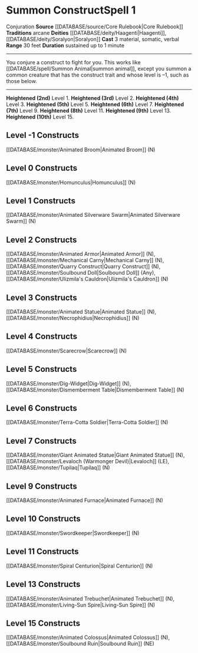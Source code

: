 ﻿---
actions: '[three-actions]'
area: null
bloodline: null
component:
- Material
- Somatic
- Verbal
cost: null
deity:
- '[[DATABASE/deity/Haagenti|Haagenti]]'
- '[[DATABASE/deity/Soralyon|Soralyon]]'
domain: null
duration: sustained up to 1 minute
element: null
heighten: 2nd, 3rd, 4th, 5th, 6th, 7th, 8th, 9th, 10th
heighten_level: 1, 2, 3, 4, 5, 6, 7, 8, 9, 10
id: '318'
lesson: null
level: '1'
mystery: null
name: Summon Construct
patron_theme: null
range: 30 feet
rarity: Common
requirement: null
rus_type_level: null
saving_throw: null
school: Conjuration
source: '[[DATABASE/source/Core Rulebook|Core Rulebook]]'
target: null
tradition:
- Arcane
trait:
- '[[DATABASE/trait/Conjuration|Conjuration]]'
trigger: null
type: Spell

---
# Summon Construct<span class="item-type">Spell 1</span>

<span class="item-trait">Conjuration</span>
**Source** [[DATABASE/source/Core Rulebook|Core Rulebook]] 
**Traditions** arcane
**Deities** [[DATABASE/deity/Haagenti|Haagenti]], [[DATABASE/deity/Soralyon|Soralyon]]
**Cast** <span class="action-icon">3</span> material, somatic, verbal
**Range** 30 feet
**Duration** sustained up to 1 minute

---
You conjure a construct to fight for you. This works like [[DATABASE/spell/Summon Animal|summon animal]], except you summon a common creature that has the construct trait and whose level is –1, such as those below.

---
**Heightened (2nd)** Level 1.
**Heightened (3rd)** Level 2.
**Heightened (4th)** Level 3.
**Heightened (5th)** Level 5.
**Heightened (6th)** Level 7.
**Heightened (7th)** Level 9.
**Heightened (8th)** Level 11.
**Heightened (9th)** Level 13.
**Heightened (10th)** Level 15.

## Level -1 Constructs

[[DATABASE/monster/Animated Broom|Animated Broom]] (N)

## Level 0 Constructs

[[DATABASE/monster/Homunculus|Homunculus]] (N)

## Level 1 Constructs

[[DATABASE/monster/Animated Silverware Swarm|Animated Silverware Swarm]] (N)

## Level 2 Constructs

[[DATABASE/monster/Animated Armor|Animated Armor]] (N), [[DATABASE/monster/Mechanical Carny|Mechanical Carny]] (N), [[DATABASE/monster/Quarry Construct|Quarry Construct]] (N), [[DATABASE/monster/Soulbound Doll|Soulbound Doll]] (Any), [[DATABASE/monster/Ulizmila's Cauldron|Ulizmila's Cauldron]] (N)

## Level 3 Constructs

[[DATABASE/monster/Animated Statue|Animated Statue]] (N), [[DATABASE/monster/Necrophidius|Necrophidius]] (N)

## Level 4 Constructs

[[DATABASE/monster/Scarecrow|Scarecrow]] (N)

## Level 5 Constructs

[[DATABASE/monster/Dig-Widget|Dig-Widget]] (N), [[DATABASE/monster/Dismemberment Table|Dismemberment Table]] (N)

## Level 6 Constructs

[[DATABASE/monster/Terra-Cotta Soldier|Terra-Cotta Soldier]] (N)

## Level 7 Constructs

[[DATABASE/monster/Giant Animated Statue|Giant Animated Statue]] (N), [[DATABASE/monster/Levaloch (Warmonger Devil)|Levaloch]] (LE), [[DATABASE/monster/Tupilaq|Tupilaq]] (N)

## Level 9 Constructs

[[DATABASE/monster/Animated Furnace|Animated Furnace]] (N)

## Level 10 Constructs

[[DATABASE/monster/Swordkeeper|Swordkeeper]] (N)

## Level 11 Constructs

[[DATABASE/monster/Spiral Centurion|Spiral Centurion]] (N)

## Level 13 Constructs

[[DATABASE/monster/Animated Trebuchet|Animated Trebuchet]] (N), [[DATABASE/monster/Living-Sun Spire|Living-Sun Spire]] (N)

## Level 15 Constructs

[[DATABASE/monster/Animated Colossus|Animated Colossus]] (N), [[DATABASE/monster/Soulbound Ruin|Soulbound Ruin]] (NE)
